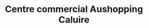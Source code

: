 ---
title: "Centre commercial Aushopping Caluire"
url: /caluire-et-cuire/centre-commercial-aushopping-caluire/
shop: Einkaufszentrum
---